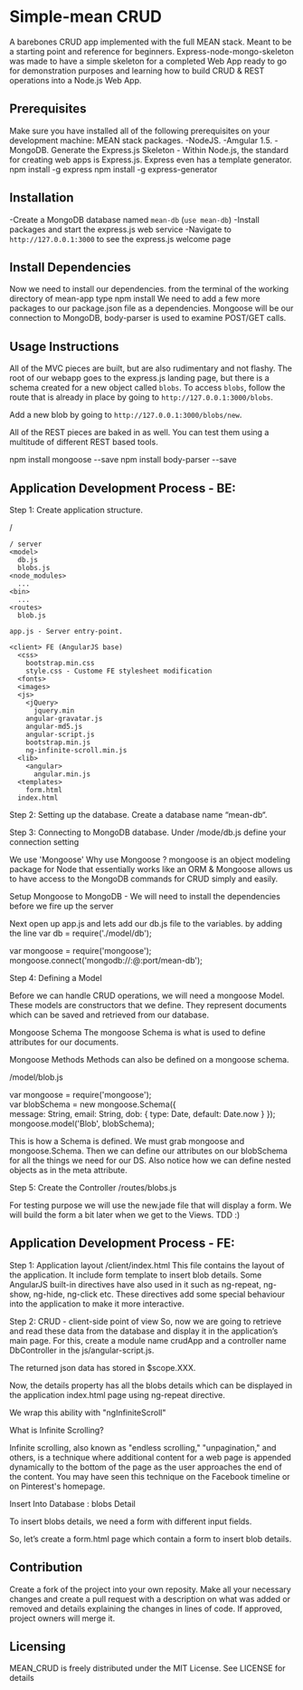 # Simple-mean CRUD
A barebones CRUD app implemented with the full MEAN stack. Meant to be a starting point and reference for beginners.
Express-node-mongo-skeleton was made to have a simple skeleton for a completed Web App ready to go for demonstration purposes and learning how to build CRUD & REST operations into a Node.js Web App.

## Prerequisites
Make sure you have installed all of the following prerequisites on your development machine: MEAN stack packages.
-NodeJS.
-Amgular 1.5.
-MongoDB.
 Generate the Express.js Skeleton - Within Node.js, the standard for creating web apps is Express.js. Express even has a   template generator.
npm install -g express
npm install -g express-generator

## Installation
-Create a MongoDB database named `mean-db` (`use mean-db`)
-Install packages and start the express.js web service
-Navigate to `http://127.0.0.1:3000` to see the express.js welcome page

## Install Dependencies
Now we need to install our dependencies. from the terminal of the working directory of mean-app type
npm install
We need to add a few more packages to our package.json file as a dependencies. Mongoose will be our connection to MongoDB, body-parser is used to examine POST/GET calls.

## Usage Instructions
All of the MVC pieces are built, but are also rudimentary and not flashy. The root of our webapp goes to the express.js landing page, but there is a schema created for a new object called `blobs`. To access `blobs`, follow the route that is already in place by going to `http://127.0.0.1:3000/blobs`.

Add a new blob by going to `http://127.0.0.1:3000/blobs/new`. 

All of the REST pieces are baked in as well. You can test them using a multitude of different REST based tools.

npm install mongoose --save 
npm install body-parser --save



## Application Development Process - BE:
Step 1: Create application structure.

  <Project root> /
    
    / server
    <model>
      db.js
      blobs.js
    <node_modules>
      ...
    <bin>
      ...
    <routes>
      blob.js
      
    app.js - Server entry-point.
    
    <client> FE (AngularJS base)
      <css>
        bootstrap.min.css
        style.css - Custome FE stylesheet modification
      <fonts>
      <images>
      <js>
        <jQuery>
          jquery.min
        angular-gravatar.js
        angular-md5.js
        angular-script.js
        bootstrap.min.js
        ng-infinite-scroll.min.js
      <lib>
        <angular>
          angular.min.js
      <templates>
        form.html
      index.html

Step 2: Setting up the database.
Create a database name “mean-db“.

Step 3: Connecting to MongoDB database.
Under /mode/db.js define your connection setting

We use 'Mongoose' 
Why use Mongoose ? mongoose is an object modeling package for Node that essentially works like an ORM & Mongoose allows us to have access to the MongoDB commands for CRUD simply and easily.

Setup Mongoose to MongoDB - We will need to install the dependencies before we fire up the server

Next open up app.js and lets add our db.js file to the variables. by adding the line var db = require('./model/db');

var mongoose = require('mongoose');
mongoose.connect('mongodb://<user>:<password>@<url>:port/mean-db');

Step 4: Defining a Model

Before we can handle CRUD operations, we will need a mongoose Model. These models are constructors that we define. They represent documents which can be saved and retrieved from our database.

Mongoose Schema The mongoose Schema is what is used to define attributes for our documents.

Mongoose Methods Methods can also be defined on a mongoose schema. 

/model/blob.js

var mongoose = require('mongoose');  
var blobSchema = new mongoose.Schema({  
  message: String,
  email: String,
  dob: { type: Date, default: Date.now }
});
mongoose.model('Blob', blobSchema);

This is how a Schema is defined. We must grab mongoose and mongoose.Schema. Then we can define our attributes on our blobSchema for all the things we need for our DS. Also notice how we can define nested objects as in the meta attribute.


Step 5: Create the Controller
/routes/blobs.js

For testing purpose we will use the new.jade file that will display a form. We will build the form a bit later when we get to the Views. TDD :)



## Application Development Process - FE:

Step 1: Application layout
/client/index.html
This file contains the layout of the application. It include form template to insert blob details.
Some AngularJS built-in directives have also used in it such as ng-repeat, ng-show, ng-hide, ng-click etc. These directives add some special behaviour into the application to make it more interactive.

Step 2: CRUD - client-side point of view
So, now we are going to retrieve and read these data from the database and display it in the application’s main page.
For this, create a module name crudApp and a controller name DbController in the js/angular-script.js. 

The returned json data has stored in $scope.XXX. 

Now, the details property has all the blobs details which can be displayed in the application index.html page using ng-repeat directive.

We wrap this ability with "ngInfiniteScroll"

What is Infinite Scrolling?

Infinite scrolling, also known as "endless scrolling," "unpagination," and others, is a technique where additional content for a web page is appended dynamically to the bottom of the page as the user approaches the end of the content. You may have seen this technique on the Facebook timeline or on Pinterest's homepage.


Insert Into Database : blobs Detail

To insert blobs details, we need a form with different input fields.

So, let’s create a form.html page which contain a form to insert blob details.


## Contribution
Create a fork of the project into your own reposity. Make all your necessary changes and create a pull request with a description on what was added or removed and details explaining the changes in lines of code. If approved, project owners will merge it.

Licensing
---------
MEAN_CRUD is freely distributed under the MIT License. See LICENSE for details
